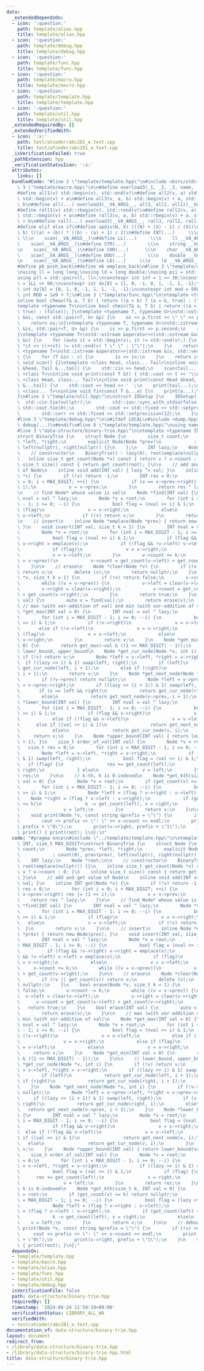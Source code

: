 ```yaml
---
data:
  _extendedDependsOn:
  - icon: ':question:'
    path: template/alias.hpp
    title: template/alias.hpp
  - icon: ':question:'
    path: template/debug.hpp
    title: template/debug.hpp
  - icon: ':question:'
    path: template/func.hpp
    title: template/func.hpp
  - icon: ':question:'
    path: template/macro.hpp
    title: template/macro.hpp
  - icon: ':question:'
    path: template/template.hpp
    title: template/template.hpp
  - icon: ':question:'
    path: template/util.hpp
    title: template/util.hpp
  _extendedRequiredBy: []
  _extendedVerifiedWith:
  - icon: ':x:'
    path: test/atcoder/abc281_e.test.cpp
    title: test/atcoder/abc281_e.test.cpp
  _isVerificationFailed: true
  _pathExtension: hpp
  _verificationStatusIcon: ':x:'
  attributes:
    links: []
  bundledCode: "#line 2 \"template/template.hpp\"\n#include <bits/stdc++.h>\n#line\
    \ 3 \"template/macro.hpp\"\n\n#define overload3(_1, _2, _3, name, ...) name\n\
    #define all1(v) std::begin(v), std::end(v)\n#define all2(v, a) std::begin(v),\
    \ std::begin(v) + a\n#define all3(v, a, b) std::begin(v) + a, std::begin(v) +\
    \ b\n#define all(...) overload3(__VA_ARGS__, all3, all2, all1)(__VA_ARGS__)\n\
    #define rall1(v) std::rbegin(v), std::rend(v)\n#define rall2(v, a) std::rbegin(v),\
    \ std::rbegin(v) + a\n#define rall3(v, a, b) std::rbegin(v) + a, std::rbegin(v)\
    \ + b\n#define rall(...) overload3(__VA_ARGS__, rall3, rall2, rall1)(__VA_ARGS__)\n\
    #define elif else if\n#define updiv(N, X) (((N) + (X) - 1) / (X))\n#define sigma(a,\
    \ b) (((a) + (b)) * ((b) - (a) + 1) / 2)\n#define INT(...)     \\\n    int __VA_ARGS__;\
    \ \\\n    scan(__VA_ARGS__)\n#define LL(...)     \\\n    ll __VA_ARGS__; \\\n\
    \    scan(__VA_ARGS__)\n#define STR(...)        \\\n    string __VA_ARGS__; \\\
    \n    scan(__VA_ARGS__)\n#define CHR(...)      \\\n    char __VA_ARGS__; \\\n\
    \    scan(__VA_ARGS__)\n#define DOU(...)        \\\n    double __VA_ARGS__; \\\
    \n    scan(__VA_ARGS__)\n#define LD(...)     \\\n    ld __VA_ARGS__; \\\n    scan(__VA_ARGS__)\n\
    #define pb push_back\n#define eb emplace_back\n#line 3 \"template/alias.hpp\"\n\
    \nusing ll = long long;\nusing ld = long double;\nusing pii = std::pair<int, int>;\n\
    using pll = std::pair<ll, ll>;\nconstexpr int inf = 1 << 30;\nconstexpr ll INF\
    \ = 1LL << 60;\nconstexpr int dx[8] = {1, 0, -1, 0, 1, -1, 1, -1};\nconstexpr\
    \ int dy[8] = {0, 1, 0, -1, 1, 1, -1, -1};\nconstexpr int mod = 998244353;\nconstexpr\
    \ int MOD = 1e9 + 7;\n#line 3 \"template/func.hpp\"\n\ntemplate <typename T>\n\
    inline bool chmax(T& a, T b) { return ((a < b) ? (a = b, true) : (false)); }\n\
    template <typename T>\ninline bool chmin(T& a, T b) { return ((a > b) ? (a = b,\
    \ true) : (false)); }\ntemplate <typename T, typename U>\nstd::ostream &operator<<(std::ostream\
    \ &os, const std::pair<T, U> &p) {\n    os << p.first << \" \" << p.second;\n\
    \    return os;\n}\ntemplate <typename T, typename U>\nstd::istream &operator>>(std::istream\
    \ &is, std::pair<T, U> &p) {\n    is >> p.first >> p.second;\n    return is;\n\
    }\ntemplate <typename T>\nstd::ostream &operator<<(std::ostream &os, const std::vector<T>\
    \ &v) {\n    for (auto it = std::begin(v); it != std::end(v);) {\n        os <<\
    \ *it << ((++it) != std::end(v) ? \" \" : \"\");\n    }\n    return os;\n}\ntemplate\
    \ <typename T>\nstd::istream &operator>>(std::istream &is, std::vector<T> &v)\
    \ {\n    for (T &in : v) {\n        is >> in;\n    }\n    return is;\n}\ninline\
    \ void scan() {}\ntemplate <class Head, class... Tail>\ninline void scan(Head\
    \ &head, Tail &...tail) {\n    std::cin >> head;\n    scan(tail...);\n}\ntemplate\
    \ <class T>\ninline void print(const T &t) { std::cout << t << '\\n'; }\ntemplate\
    \ <class Head, class... Tail>\ninline void print(const Head &head, const Tail\
    \ &...tail) {\n    std::cout << head << ' ';\n    print(tail...);\n}\ntemplate\
    \ <class... T>\ninline void fin(const T &...a) {\n    print(a...);\n    exit(0);\n\
    }\n#line 3 \"template/util.hpp\"\n\nstruct IOSetup {\n    IOSetup() {\n      \
    \  std::cin.tie(nullptr);\n        std::ios::sync_with_stdio(false);\n       \
    \ std::cout.tie(0);\n        std::cout << std::fixed << std::setprecision(12);\n\
    \        std::cerr << std::fixed << std::setprecision(12);\n    }\n} IOSetup;\n\
    #line 3 \"template/debug.hpp\"\n\n#ifdef LOCAL\n#include <dump.hpp>\n#else\n#define\
    \ debug(...)\n#endif\n#line 8 \"template/template.hpp\"\nusing namespace std;\n\
    #line 3 \"data-structure/binary-trie.hpp\"\n\ntemplate <typename INT, size_t MAX_DIGIT>\n\
    struct BinaryTrie {\n    struct Node {\n        size_t count;\n        Node *prev,\
    \ *left, *right;\n        explicit Node(Node *prev)\n            : count(0), prev(prev),\
    \ left(nullptr), right(nullptr) {}\n    };\n    INT lazy;\n    Node *root;\n\n\
    \    // constructor\n    BinaryTrie() : lazy(0), root(emplace(nullptr)) {}\n \
    \   inline size_t get_count(Node *v) const { return v ? v->count : 0; }\n    inline\
    \ size_t size() const { return get_count(root); }\n\n    // add and get value\
    \ of Node\n    inline void add(INT val) { lazy ^= val; }\n    inline INT get(Node\
    \ *v) {\n        if (!v) return -1;\n        INT res = 0;\n        for (int i\
    \ = 0; i < MAX_DIGIT; ++i) {\n            if (v == v->prev->right) res |= (1 <<\
    \ i);\n            v = v->prev;\n        }\n        return res ^ lazy;\n    }\n\
    \n    // find Node* whose value is val\n    Node *find(INT val) {\n        INT\
    \ nval = val ^ lazy;\n        Node *v = root;\n        for (int i = MAX_DIGIT\
    \ - 1; i >= 0; --i) {\n            bool flag = (nval >> i) & 1;\n            if\
    \ (flag)\n                v = v->right;\n            else\n                v =\
    \ v->left;\n            if (!v) return v;\n        }\n        return v;\n    }\n\
    \n    // insert\n    inline Node *emplace(Node *prev) { return new Node(prev);\
    \ }\n    void insert(INT val, size_t k = 1) {\n        INT nval = val ^ lazy;\n\
    \        Node *v = root;\n        for (int i = MAX_DIGIT - 1; i >= 0; --i) {\n\
    \            bool flag = (nval >> i) & 1;\n            if (flag && !v->right)\
    \ v->right = emplace(v);\n            if (!flag && !v->left) v->left = emplace(v);\n\
    \            if (flag)\n                v = v->right;\n            else\n    \
    \            v = v->left;\n        }\n        v->count += k;\n        while ((v\
    \ = v->prev))\n            v->count = get_count(v->left) + get_count(v->right);\n\
    \    }\n\n    // erase\n    Node *clear(Node *v) {\n        if (!v || get_count(v))\
    \ return v;\n        delete (v);\n        return nullptr;\n    }\n    bool erase(Node\
    \ *v, size_t k = 1) {\n        if (!v) return false;\n        v->count -= k;\n\
    \        while ((v = v->prev)) {\n            v->left = clear(v->left);\n    \
    \        v->right = clear(v->right);\n            v->count = get_count(v->left)\
    \ + get_count(v->right);\n        }\n        return true;\n    }\n    bool erase(INT\
    \ val) {\n        auto v = find(val);\n        return erase(v);\n    }\n\n   \
    \ // max (with xor-addition of val) and min (with xor-addition of val)\n    Node\
    \ *get_max(INT val = 0) {\n        INT nval = val ^ lazy;\n        Node *v = root;\n\
    \        for (int i = MAX_DIGIT - 1; i >= 0; --i) {\n            bool flag = (nval\
    \ >> i) & 1;\n            if (!v->right)\n                v = v->left;\n     \
    \       else if (!v->left)\n                v = v->right;\n            else if\
    \ (flag)\n                v = v->left;\n            else\n                v =\
    \ v->right;\n        }\n        return v;\n    }\n    Node *get_min(INT val =\
    \ 0) {\n        return get_max(~val & ((1 << MAX_DIGIT) - 1));\n    }\n\n    //\
    \ lower_bound, upper_bound\n    Node *get_cur_node(Node *v, int i) {\n       \
    \ if (!v) return v;\n        Node *left = v->left, *right = v->right;\n      \
    \  if ((lazy >> i) & 1) swap(left, right);\n        if (left)\n            return\
    \ get_cur_node(left, i + 1);\n        else if (right)\n            return get_cur_node(right,\
    \ i + 1);\n        return v;\n    }\n    Node *get_next_node(Node *v, int i) {\n\
    \        if (!v->prev) return nullptr;\n        Node *left = v->prev->left, *right\
    \ = v->prev->right;\n        if ((lazy >> (i + 1)) & 1) swap(left, right);\n \
    \       if (v == left && right)\n            return get_cur_node(right, i);\n\
    \        else\n            return get_next_node(v->prev, i + 1);\n    }\n    Node\
    \ *lower_bound(INT val) {\n        INT nval = val ^ lazy;\n        Node *v = root;\n\
    \        for (int i = MAX_DIGIT - 1; i >= 0; --i) {\n            bool flag = (nval\
    \ >> i) & 1;\n            if (flag && v->right)\n                v = v->right;\n\
    \            else if (!flag && v->left)\n                v = v->left;\n      \
    \      else if ((val >> i) & 1)\n                return get_next_node(v, i);\n\
    \            else\n                return get_cur_node(v, i);\n        }\n   \
    \     return v;\n    }\n    Node *upper_bound(INT val) { return lower_bound(val\
    \ + 1); }\n    size_t order_of_val(INT val) {\n        Node *v = root;\n     \
    \   size_t res = 0;\n        for (int i = MAX_DIGIT - 1; i >= 0; --i) {\n    \
    \        Node *left = v->left, *right = v->right;\n            if ((lazy >> i)\
    \ & 1) swap(left, right);\n            bool flag = (val >> i) & 1;\n         \
    \   if (flag) {\n                res += get_count(left);\n                v =\
    \ right;\n            } else\n                v = left;\n        }\n        return\
    \ res;\n    }\n\n    // k-th, k is 0-indexed\n    Node *get_kth(size_t k, INT\
    \ val = 0) {\n        Node *v = root;\n        if (get_count(v) <= k) return nullptr;\n\
    \        for (int i = MAX_DIGIT - 1; i >= 0; --i) {\n            bool flag = (lazy\
    \ >> i) & 1;\n            Node *left = (flag ? v->right : v->left);\n        \
    \    Node *right = (flag ? v->left : v->right);\n            if (get_count(left)\
    \ <= k)\n                k -= get_count(left), v = right;\n            else\n\
    \                v = left;\n        }\n        return v;\n    }\n\n    // debug\n\
    \    void print(Node *v, const string &prefix = \"\") {\n        if (!v) return;\n\
    \        cout << prefix << \": \" << v->count << endl;\n        print(v->left,\
    \ prefix + \"0\");\n        print(v->right, prefix + \"1\");\n    }\n    void\
    \ print() { print(root); }\n};\n"
  code: "#pragma once\n#include \"../template/template.hpp\"\n\ntemplate <typename\
    \ INT, size_t MAX_DIGIT>\nstruct BinaryTrie {\n    struct Node {\n        size_t\
    \ count;\n        Node *prev, *left, *right;\n        explicit Node(Node *prev)\n\
    \            : count(0), prev(prev), left(nullptr), right(nullptr) {}\n    };\n\
    \    INT lazy;\n    Node *root;\n\n    // constructor\n    BinaryTrie() : lazy(0),\
    \ root(emplace(nullptr)) {}\n    inline size_t get_count(Node *v) const { return\
    \ v ? v->count : 0; }\n    inline size_t size() const { return get_count(root);\
    \ }\n\n    // add and get value of Node\n    inline void add(INT val) { lazy ^=\
    \ val; }\n    inline INT get(Node *v) {\n        if (!v) return -1;\n        INT\
    \ res = 0;\n        for (int i = 0; i < MAX_DIGIT; ++i) {\n            if (v ==\
    \ v->prev->right) res |= (1 << i);\n            v = v->prev;\n        }\n    \
    \    return res ^ lazy;\n    }\n\n    // find Node* whose value is val\n    Node\
    \ *find(INT val) {\n        INT nval = val ^ lazy;\n        Node *v = root;\n\
    \        for (int i = MAX_DIGIT - 1; i >= 0; --i) {\n            bool flag = (nval\
    \ >> i) & 1;\n            if (flag)\n                v = v->right;\n         \
    \   else\n                v = v->left;\n            if (!v) return v;\n      \
    \  }\n        return v;\n    }\n\n    // insert\n    inline Node *emplace(Node\
    \ *prev) { return new Node(prev); }\n    void insert(INT val, size_t k = 1) {\n\
    \        INT nval = val ^ lazy;\n        Node *v = root;\n        for (int i =\
    \ MAX_DIGIT - 1; i >= 0; --i) {\n            bool flag = (nval >> i) & 1;\n  \
    \          if (flag && !v->right) v->right = emplace(v);\n            if (!flag\
    \ && !v->left) v->left = emplace(v);\n            if (flag)\n                v\
    \ = v->right;\n            else\n                v = v->left;\n        }\n   \
    \     v->count += k;\n        while ((v = v->prev))\n            v->count = get_count(v->left)\
    \ + get_count(v->right);\n    }\n\n    // erase\n    Node *clear(Node *v) {\n\
    \        if (!v || get_count(v)) return v;\n        delete (v);\n        return\
    \ nullptr;\n    }\n    bool erase(Node *v, size_t k = 1) {\n        if (!v) return\
    \ false;\n        v->count -= k;\n        while ((v = v->prev)) {\n          \
    \  v->left = clear(v->left);\n            v->right = clear(v->right);\n      \
    \      v->count = get_count(v->left) + get_count(v->right);\n        }\n     \
    \   return true;\n    }\n    bool erase(INT val) {\n        auto v = find(val);\n\
    \        return erase(v);\n    }\n\n    // max (with xor-addition of val) and\
    \ min (with xor-addition of val)\n    Node *get_max(INT val = 0) {\n        INT\
    \ nval = val ^ lazy;\n        Node *v = root;\n        for (int i = MAX_DIGIT\
    \ - 1; i >= 0; --i) {\n            bool flag = (nval >> i) & 1;\n            if\
    \ (!v->right)\n                v = v->left;\n            else if (!v->left)\n\
    \                v = v->right;\n            else if (flag)\n                v\
    \ = v->left;\n            else\n                v = v->right;\n        }\n   \
    \     return v;\n    }\n    Node *get_min(INT val = 0) {\n        return get_max(~val\
    \ & ((1 << MAX_DIGIT) - 1));\n    }\n\n    // lower_bound, upper_bound\n    Node\
    \ *get_cur_node(Node *v, int i) {\n        if (!v) return v;\n        Node *left\
    \ = v->left, *right = v->right;\n        if ((lazy >> i) & 1) swap(left, right);\n\
    \        if (left)\n            return get_cur_node(left, i + 1);\n        else\
    \ if (right)\n            return get_cur_node(right, i + 1);\n        return v;\n\
    \    }\n    Node *get_next_node(Node *v, int i) {\n        if (!v->prev) return\
    \ nullptr;\n        Node *left = v->prev->left, *right = v->prev->right;\n   \
    \     if ((lazy >> (i + 1)) & 1) swap(left, right);\n        if (v == left &&\
    \ right)\n            return get_cur_node(right, i);\n        else\n         \
    \   return get_next_node(v->prev, i + 1);\n    }\n    Node *lower_bound(INT val)\
    \ {\n        INT nval = val ^ lazy;\n        Node *v = root;\n        for (int\
    \ i = MAX_DIGIT - 1; i >= 0; --i) {\n            bool flag = (nval >> i) & 1;\n\
    \            if (flag && v->right)\n                v = v->right;\n          \
    \  else if (!flag && v->left)\n                v = v->left;\n            else\
    \ if ((val >> i) & 1)\n                return get_next_node(v, i);\n         \
    \   else\n                return get_cur_node(v, i);\n        }\n        return\
    \ v;\n    }\n    Node *upper_bound(INT val) { return lower_bound(val + 1); }\n\
    \    size_t order_of_val(INT val) {\n        Node *v = root;\n        size_t res\
    \ = 0;\n        for (int i = MAX_DIGIT - 1; i >= 0; --i) {\n            Node *left\
    \ = v->left, *right = v->right;\n            if ((lazy >> i) & 1) swap(left, right);\n\
    \            bool flag = (val >> i) & 1;\n            if (flag) {\n          \
    \      res += get_count(left);\n                v = right;\n            } else\n\
    \                v = left;\n        }\n        return res;\n    }\n\n    // k-th,\
    \ k is 0-indexed\n    Node *get_kth(size_t k, INT val = 0) {\n        Node *v\
    \ = root;\n        if (get_count(v) <= k) return nullptr;\n        for (int i\
    \ = MAX_DIGIT - 1; i >= 0; --i) {\n            bool flag = (lazy >> i) & 1;\n\
    \            Node *left = (flag ? v->right : v->left);\n            Node *right\
    \ = (flag ? v->left : v->right);\n            if (get_count(left) <= k)\n    \
    \            k -= get_count(left), v = right;\n            else\n            \
    \    v = left;\n        }\n        return v;\n    }\n\n    // debug\n    void\
    \ print(Node *v, const string &prefix = \"\") {\n        if (!v) return;\n   \
    \     cout << prefix << \": \" << v->count << endl;\n        print(v->left, prefix\
    \ + \"0\");\n        print(v->right, prefix + \"1\");\n    }\n    void print()\
    \ { print(root); }\n};"
  dependsOn:
  - template/template.hpp
  - template/macro.hpp
  - template/alias.hpp
  - template/func.hpp
  - template/util.hpp
  - template/debug.hpp
  isVerificationFile: false
  path: data-structure/binary-trie.hpp
  requiredBy: []
  timestamp: '2024-08-24 11:50:18+09:00'
  verificationStatus: LIBRARY_ALL_WA
  verifiedWith:
  - test/atcoder/abc281_e.test.cpp
documentation_of: data-structure/binary-trie.hpp
layout: document
redirect_from:
- /library/data-structure/binary-trie.hpp
- /library/data-structure/binary-trie.hpp.html
title: data-structure/binary-trie.hpp
---
```

